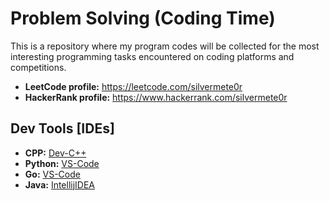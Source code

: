 # Problem Solving (Coding Time)
This is a repository where my program codes will be collected for the most interesting programming tasks encountered on coding platforms and competitions.
 - **LeetCode profile:** https://leetcode.com/silvermete0r
 - **HackerRank profile:** https://www.hackerrank.com/silvermete0r

## Dev Tools [IDEs]
 - **CPP:** [Dev-C++](https://www.bloodshed.net/)
 - **Python:** [VS-Code](https://code.visualstudio.com/)
 - **Go:** [VS-Code](https://code.visualstudio.com/)
 - **Java:** [IntellijIDEA](https://www.jetbrains.com/idea/download/)
